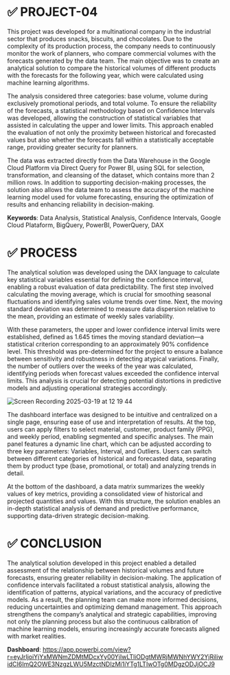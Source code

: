 # ✅ PROJECT-04

This project was developed for a multinational company in the industrial sector that produces snacks, biscuits, and chocolates. Due to the complexity of its production process, the company needs to continuously monitor the work of planners, who compare commercial volumes with the forecasts generated by the data team. The main objective was to create an analytical solution to compare the historical volumes of different products with the forecasts for the following year, which were calculated using machine learning algorithms.  

The analysis considered three categories: base volume, volume during exclusively promotional periods, and total volume. To ensure the reliability of the forecasts, a statistical methodology based on Confidence Intervals was developed, allowing the construction of statistical variables that assisted in calculating the upper and lower limits. This approach enabled the evaluation of not only the proximity between historical and forecasted values but also whether the forecasts fall within a statistically acceptable range, providing greater security for planners.  

The data was extracted directly from the Data Warehouse in the Google Cloud Platform via Direct Query for Power BI, using SQL for selection, transformation, and cleansing of the dataset, which contains more than 2 million rows. In addition to supporting decision-making processes, the solution also allows the data team to assess the accuracy of the machine learning model used for volume forecasting, ensuring the optimization of results and enhancing reliability in decision-making.

**Keywords**: Data Analysis, Statistical Analysis, Confidence Intervals, Google Cloud Plataform, BigQuery, PowerBI, PowerQuery, DAX

# ✅ PROCESS

The analytical solution was developed using the DAX language to calculate key statistical variables essential for defining the confidence interval, enabling a robust evaluation of data predictability. The first step involved calculating the moving average, which is crucial for smoothing seasonal fluctuations and identifying sales volume trends over time. Next, the moving standard deviation was determined to measure data dispersion relative to the mean, providing an estimate of weekly sales variability.  

With these parameters, the upper and lower confidence interval limits were established, defined as 1.645 times the moving standard deviation—a statistical criterion corresponding to an approximately 90% confidence level. This threshold was pre-determined for the project to ensure a balance between sensitivity and robustness in detecting atypical variations. Finally, the number of outliers over the weeks of the year was calculated, identifying periods when forecast values exceeded the confidence interval limits. This analysis is crucial for detecting potential distortions in predictive models and adjusting operational strategies accordingly.  

![Screen Recording 2025-03-19 at 12 19 44](https://github.com/user-attachments/assets/73164cb9-54d3-4415-9cda-135ba7795383)

The dashboard interface was designed to be intuitive and centralized on a single page, ensuring ease of use and interpretation of results. At the top, users can apply filters to select material, customer, product family (PPG), and weekly period, enabling segmented and specific analyses. The main panel features a dynamic line chart, which can be adjusted according to three key parameters: Variables, Interval, and Outliers. Users can switch between different categories of historical and forecasted data, separating them by product type (base, promotional, or total) and analyzing trends in detail.  

At the bottom of the dashboard, a data matrix summarizes the weekly values of key metrics, providing a consolidated view of historical and projected quantities and values. With this structure, the solution enables an in-depth statistical analysis of demand and predictive performance, supporting data-driven strategic decision-making.

# ✅ CONCLUSION

The analytical solution developed in this project enabled a detailed assessment of the relationship between historical volumes and future forecasts, ensuring greater reliability in decision-making. The application of confidence intervals facilitated a robust statistical analysis, allowing the identification of patterns, atypical variations, and the accuracy of predictive models. As a result, the planning team can make more informed decisions, reducing uncertainties and optimizing demand management. This approach strengthens the company’s analytical and strategic capabilities, improving not only the planning process but also the continuous calibration of machine learning models, ensuring increasingly accurate forecasts aligned with market realities.

**Dashboard**: https://app.powerbi.com/view?r=eyJrIjoiYjYxMWNmZDMtMDcxYy00YjIwLTliODgtMWRjMWNhYWY2YjRiIiwidCI6ImQ2OWE3NzgzLWU5MzctNDIzMi1iYTg1LTIwOTg0MDgzODJjOCJ9
